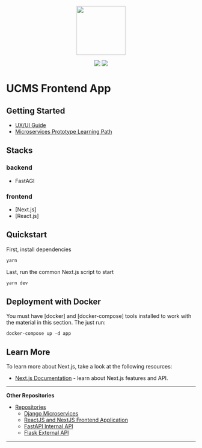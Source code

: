 <p align="center">
    <img src="https://www.sba.gov/brand/assets/sba/img/pages/logo/variations-horizontal-one-color-reversed.svg" height="130">
</p>
<p align="center">
    <a href="https://nextjs.org/" alt="NextJS">
        <img src="https://img.shields.io/badge/next%20js-000000?style=for-the-badge&logo=nextdotjs&logoColor=white" /></a>
    <a href="https://react.dev/" alt="ReactJS">
        <img src="https://img.shields.io/badge/React-20232A?style=for-the-badge&logo=react&logoColor=61DAFB" /></a>
</p>

# UCMS Frontend App

## Getting Started
- [UX/UI Guide](https://github.com/USSBA/ucms-developers/tree/UX-UI-CX)
- [Microservices Prototype Learning Path](https://github.com/USSBA/ucms-developers/tree/learning-paths/ms_prototype)

## Stacks

### backend

- FastAGI

### frontend

- [Next.js]
- [React.js]

## Quickstart
First, install dependencies

```bash
yarn
```
Last, run the common Next.js script to start

```bash
yarn dev
```

## Deployment with Docker
You must have [docker] and [docker-compose] tools installed to work with the material in this section. The just run:

```
docker-compose up -d app
```

## Learn More

To learn more about Next.js, take a look at the following resources:

- [Next.js Documentation](https://nextjs.org/docs) - learn about Next.js features and API.

---

**Other Repositories**

<div id="user-content-toc">
  <ul>
    <li><a href="#1-for-the-developer">Repositories</a>
      <ul>
        <li><a href="https://github.com/USSBA/ucms-backend-app">Django Microservices</a></li>
        <li><a href="https://github.com/USSBA/ucms-wfe-app">ReactJS and NextJS Frontend Application</a></li>
        <li><a href="https://github.com/USSBA/ucms-internal-api">FastAPI Internal API</a></li>
        <li><a href="https://github.com/USSBA/ucms-external-api">Flask External API</a></li>
        </li>
      </ul>
    </li>
  </ul>
</div>

---

<!--  Create .env.local file for Okta Authentication - valid for 30 days

// .env.local
OKTA_OAUTH2_CLIENT_ID=
OKTA_OAUTH2_CLIENT_SECRET=
OKTA_OAUTH2_ISSUER=
NEXTAUTH_URL=http://localhost:8080
SECRET=

--------------------------------------------------
 > Setps to Create a Okta .env File 
 
okta apps create

Create your app with okta apps create
1.Take the default app name or rename if you would like
2.Choose the Web option for the Type of Application
3.Choose Other for the Framework of Application
4.Redirect URI: http://localhost:8080/api/auth/callback/okta
5.Logout Redirect URI: http://localhost:8080

Reference:
https://thetombomb.com/posts/nextjs-nextauth-okta

-->



<!-- 

   ---------------- react-toastify  -------------------
   Demo: https://fkhadra.github.io/react-toastify/introduction

 -->